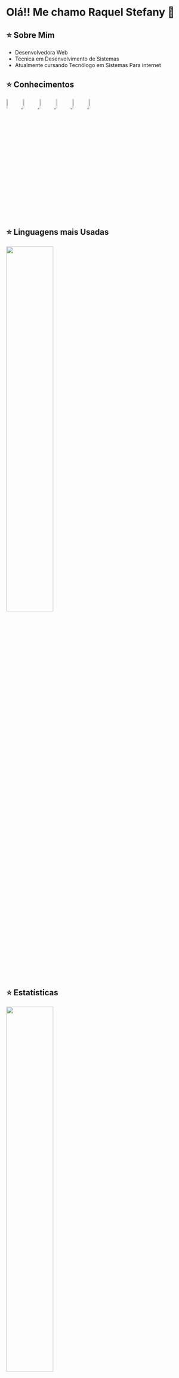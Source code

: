 <h1>
    Olá!! Me chamo Raquel Stefany 👋
</h1>

<h2>
    ⭐ Sobre Mim
</h2>
<ul>
    <li>
        Desenvolvedora Web
    </li>
    <li>
        Técnica em Desenvolvimento de Sistemas
    </li>
    <li>
        Atualmente cursando Tecnólogo em Sistemas Para internet
    </li>
</ul>

<h2>
    ⭐ Conhecimentos
</h2>    
<a href="https://github.com/RaquelStefany">
    <img width="8%" src="https://cdn.jsdelivr.net/gh/devicons/devicon/icons/html5/html5-plain-wordmark.svg" alt="Raquel-HTML"/>        
    <img width="8%" src="https://cdn.jsdelivr.net/gh/devicons/devicon/icons/css3/css3-plain-wordmark.svg" alt="Raquel-CSS" />   
    <img width="8%" src="https://cdn.jsdelivr.net/gh/devicons/devicon/icons/javascript/javascript-plain.svg" alt="Raquel-JavaScript" />        
    <img width="8%" src="https://cdn.jsdelivr.net/gh/devicons/devicon/icons/php/php-original.svg" alt="Raquel-PHP" />    
    <img width="8%" src="https://cdn.jsdelivr.net/gh/devicons/devicon/icons/mysql/mysql-original-wordmark.svg" alt="Raquel-MySQL" />
    <img width="8%" src="https://cdn.jsdelivr.net/gh/devicons/devicon/icons/react/react-original-wordmark.svg" alt="Raquel-React" />
</a>      

<h2>
    ⭐ Linguagens mais Usadas
</h2>
<a href="https://github.com/RaquelStefany">
    <img width="50%" src="https://github-readme-stats.vercel.app/api/top-langs/?username=RaquelStefany&layout=compact&langs_count=10&theme=github_dark">
</a>      

<h2>
    ⭐ Estatísticas
</h2>
<a href="https://github.com/RaquelStefany">
    <img width="50%" src="https://github-readme-stats.vercel.app/api?username=RaquelStefany&show_icons=true&theme=github_dark&include_all_commits=true&count_private=true"/>
</a>      

<hr>
<h2>
    ⭐ Redes Sociais
</h2>
<a href="https://www.facebook.com/raquelstefany.g/" target="_blank">
    <img width="8%" src="https://cdn.jsdelivr.net/gh/devicons/devicon/icons/facebook/facebook-original.svg" alt="Raquel-Facebook"/>
</a>      
<a href="https://www.linkedin.com/in/raquel-stefany-generoso-rodrigues-a51a7a201/" target="_blank">
    <img width="8%" src="https://cdn.jsdelivr.net/gh/devicons/devicon/icons/linkedin/linkedin-original.svg" alt="Raquel-LinkedIn"/>
</a>      
<a href="https://www.instagram.com/raquelrodriguez013/" target="_blank">
    <img width="8%" src="https://upload.wikimedia.org/wikipedia/commons/thumb/e/e7/Instagram_logo_2016.svg/2048px-Instagram_logo_2016.svg.png" alt="Raquel-Instagram"/>
</a>      
